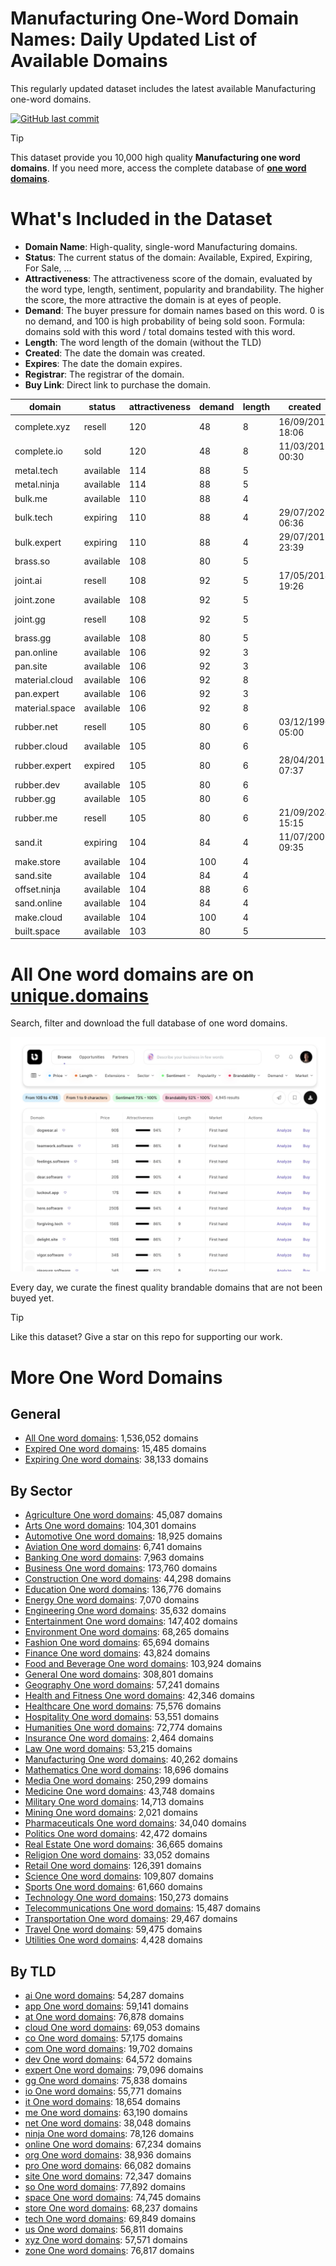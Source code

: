 
# **Manufacturing One-Word Domain Names**: Daily Updated List of Available Domains

This regularly updated dataset includes the latest available Manufacturing one-word domains.

[![GitHub last commit](https://img.shields.io/github/last-commit/UniqueDomains/manufacturing-oneword-domains.svg?style=flat)]() 

> [!TIP]
> This dataset provide you 10,000 high quality **Manufacturing one word domains**.
> If you need more, access the complete database of **[one word domains](https://unique.domains?utm_source=github&utm_medium=dataset&utm_campaign=Manufacturing&utm_content=description.top)**.

# What's Included in the Dataset

- **Domain Name**: High-quality, single-word Manufacturing domains.
- **Status**: The current status of the domain: Available, Expired, Expiring, For Sale, ...
- **Attractiveness**: The attractiveness score of the domain, evaluated by the word type, length, sentiment, popularity and brandability. The higher the score, the more attractive the domain is at eyes of people.
- **Demand**: The buyer pressure for domain names based on this word. 0 is no demand, and 100 is high probability of being sold soon. Formula: domains sold with this word / total domains tested with this word.
- **Length**: The word length of the domain (without the TLD)
- **Created**: The date the domain was created.
- **Expires**: The date the domain expires.
- **Registrar**: The registrar of the domain.
- **Buy Link**: Direct link to purchase the domain.

| domain         | status    | attractiveness | demand | length | created          | expires          | registrar                  | sectors                                 |
| -------------- | --------- | -------------- | ------ | ------ | ---------------- | ---------------- | -------------------------- | --------------------------------------- |
| complete.xyz   | resell    | 120            | 48     | 8      | 16/09/2017 18:06 | 16/09/2030 23:59 | Dynadot LLC                | Manufacturing,Retail,Technology         |
| complete.io    | sold      | 120            | 48     | 8      | 11/03/2015 00:30 | 11/03/2026 00:30 | Porkbun LLC                | Manufacturing,Retail,Technology         |
| metal.tech     | available | 114            | 88     | 5      |                  |                  |                            | Construction,Manufacturing              |
| metal.ninja    | available | 114            | 88     | 5      |                  |                  |                            | Construction,Manufacturing              |
| bulk.me        | available | 110            | 88     | 4      |                  |                  |                            | Construction,Manufacturing,Retail       |
| bulk.tech      | expiring  | 110            | 88     | 4      | 29/07/2022 06:36 | 29/07/2025 23:59 | INWX GmbH                  | Construction,Manufacturing,Retail       |
| bulk.expert    | expiring  | 110            | 88     | 4      | 29/07/2017 23:39 | 29/07/2025 23:39 | GoDaddy.com, LLC           | Construction,Manufacturing,Retail       |
| brass.so       | available | 108            | 80     | 5      |                  |                  |                            | Arts,Construction,General,Manufacturing |
| joint.ai       | resell    | 108            | 92     | 5      | 17/05/2018 19:26 | 17/05/2026 19:26 | Deep Vision Architects     | Construction,Healthcare,Manufacturing   |
| joint.zone     | available | 108            | 92     | 5      |                  |                  |                            | Construction,Healthcare,Manufacturing   |
| joint.gg       | resell    | 108            | 92     | 5      |                  |                  | 1API (http://www.1api.net) | Construction,Healthcare,Manufacturing   |
| brass.gg       | available | 108            | 80     | 5      |                  |                  |                            | Arts,Construction,General,Manufacturing |
| pan.online     | available | 106            | 92     | 3      |                  |                  |                            | Food and Beverage,Manufacturing,Retail  |
| pan.site       | available | 106            | 92     | 3      |                  |                  |                            | Food and Beverage,Manufacturing,Retail  |
| material.cloud | available | 106            | 92     | 8      |                  |                  |                            | Construction,Manufacturing,Retail       |
| pan.expert     | available | 106            | 92     | 3      |                  |                  |                            | Food and Beverage,Manufacturing,Retail  |
| material.space | available | 106            | 92     | 8      |                  |                  |                            | Construction,Manufacturing,Retail       |
| rubber.net     | resell    | 105            | 80     | 6      | 03/12/1996 05:00 | 02/12/2025 05:00 | Rebel Ltd                  | Automotive,Construction,Manufacturing   |
| rubber.cloud   | available | 105            | 80     | 6      |                  |                  |                            | Automotive,Construction,Manufacturing   |
| rubber.expert  | expired   | 105            | 80     | 6      | 28/04/2015 07:37 | 28/04/2025 07:37 | Tucows Domains Inc.        | Automotive,Construction,Manufacturing   |
| rubber.dev     | available | 105            | 80     | 6      |                  |                  |                            | Automotive,Construction,Manufacturing   |
| rubber.gg      | available | 105            | 80     | 6      |                  |                  |                            | Automotive,Construction,Manufacturing   |
| rubber.me      | resell    | 105            | 80     | 6      | 21/09/2024 15:15 | 21/09/2025 15:15 | Virtualia LLC              | Automotive,Construction,Manufacturing   |
| sand.it        | expiring  | 104            | 84     | 4      | 11/07/2007 09:35 | 11/07/2025 00:00 |                            | Construction,Environment,Manufacturing  |
| make.store     | available | 104            | 100    | 4      |                  |                  |                            | Arts,Manufacturing,Retail               |
| sand.site      | available | 104            | 84     | 4      |                  |                  |                            | Construction,Environment,Manufacturing  |
| offset.ninja   | available | 104            | 88     | 6      |                  |                  |                            | Business,Manufacturing,Technology       |
| sand.online    | available | 104            | 84     | 4      |                  |                  |                            | Construction,Environment,Manufacturing  |
| make.cloud     | available | 104            | 100    | 4      |                  |                  |                            | Arts,Manufacturing,Retail               |
| built.space    | available | 103            | 80     | 5      |                  |                  |                            | Construction,Manufacturing,Real Estate  |

# All One word domains are on [unique.domains](https://unique.domains?utm_source=github&utm_medium=dataset&utm_campaign=Manufacturing&utm_content=description.bottom)

Search, filter and download the full database of one word domains.

[![Access the only remaining good domain names, before your competitors.](https://github.com/UniqueDomains/manufacturing-oneword-domains/blob/main/unique.domains.jpg?raw=true)](https://unique.domains?utm_source=github&utm_medium=dataset&utm_campaign=Manufacturing&utm_content=description.image)

Every day, we curate the finest quality brandable domains that are not been buyed yet.

> [!TIP]
> Like this dataset? Give a star on this repo for supporting our work.

# More One Word Domains

## General

- [All One word domains](https://github.com/UniqueDomains/oneword-domains): 1,536,052 domains
- [Expired One word domains](https://github.com/UniqueDomains/expired-oneword-domains): 15,485 domains
- [Expiring One word domains](https://github.com/UniqueDomains/expiring-oneword-domains): 38,133 domains
## By Sector

- [Agriculture One word domains](https://github.com/UniqueDomains/agriculture-oneword-domains): 45,087 domains
- [Arts One word domains](https://github.com/UniqueDomains/arts-oneword-domains): 104,301 domains
- [Automotive One word domains](https://github.com/UniqueDomains/automotive-oneword-domains): 18,925 domains
- [Aviation One word domains](https://github.com/UniqueDomains/aviation-oneword-domains): 6,741 domains
- [Banking One word domains](https://github.com/UniqueDomains/banking-oneword-domains): 7,963 domains
- [Business One word domains](https://github.com/UniqueDomains/business-oneword-domains): 173,760 domains
- [Construction One word domains](https://github.com/UniqueDomains/construction-oneword-domains): 44,298 domains
- [Education One word domains](https://github.com/UniqueDomains/education-oneword-domains): 136,776 domains
- [Energy One word domains](https://github.com/UniqueDomains/energy-oneword-domains): 7,070 domains
- [Engineering One word domains](https://github.com/UniqueDomains/engineering-oneword-domains): 35,632 domains
- [Entertainment One word domains](https://github.com/UniqueDomains/entertainment-oneword-domains): 147,402 domains
- [Environment One word domains](https://github.com/UniqueDomains/environment-oneword-domains): 68,265 domains
- [Fashion One word domains](https://github.com/UniqueDomains/fashion-oneword-domains): 65,694 domains
- [Finance One word domains](https://github.com/UniqueDomains/finance-oneword-domains): 43,824 domains
- [Food and Beverage One word domains](https://github.com/UniqueDomains/food-and-beverage-oneword-domains): 103,924 domains
- [General One word domains](https://github.com/UniqueDomains/general-oneword-domains): 308,801 domains
- [Geography One word domains](https://github.com/UniqueDomains/geography-oneword-domains): 57,241 domains
- [Health and Fitness One word domains](https://github.com/UniqueDomains/health-and-fitness-oneword-domains): 42,346 domains
- [Healthcare One word domains](https://github.com/UniqueDomains/healthcare-oneword-domains): 75,576 domains
- [Hospitality One word domains](https://github.com/UniqueDomains/hospitality-oneword-domains): 53,551 domains
- [Humanities One word domains](https://github.com/UniqueDomains/humanities-oneword-domains): 72,774 domains
- [Insurance One word domains](https://github.com/UniqueDomains/insurance-oneword-domains): 2,464 domains
- [Law One word domains](https://github.com/UniqueDomains/law-oneword-domains): 53,215 domains
- [Manufacturing One word domains](https://github.com/UniqueDomains/manufacturing-oneword-domains): 40,262 domains
- [Mathematics One word domains](https://github.com/UniqueDomains/mathematics-oneword-domains): 18,696 domains
- [Media One word domains](https://github.com/UniqueDomains/media-oneword-domains): 250,299 domains
- [Medicine One word domains](https://github.com/UniqueDomains/medicine-oneword-domains): 43,748 domains
- [Military One word domains](https://github.com/UniqueDomains/military-oneword-domains): 14,713 domains
- [Mining One word domains](https://github.com/UniqueDomains/mining-oneword-domains): 2,021 domains
- [Pharmaceuticals One word domains](https://github.com/UniqueDomains/pharmaceuticals-oneword-domains): 34,040 domains
- [Politics One word domains](https://github.com/UniqueDomains/politics-oneword-domains): 42,472 domains
- [Real Estate One word domains](https://github.com/UniqueDomains/real-estate-oneword-domains): 36,665 domains
- [Religion One word domains](https://github.com/UniqueDomains/religion-oneword-domains): 33,052 domains
- [Retail One word domains](https://github.com/UniqueDomains/retail-oneword-domains): 126,391 domains
- [Science One word domains](https://github.com/UniqueDomains/science-oneword-domains): 109,807 domains
- [Sports One word domains](https://github.com/UniqueDomains/sports-oneword-domains): 61,660 domains
- [Technology One word domains](https://github.com/UniqueDomains/technology-oneword-domains): 150,273 domains
- [Telecommunications One word domains](https://github.com/UniqueDomains/telecommunications-oneword-domains): 15,487 domains
- [Transportation One word domains](https://github.com/UniqueDomains/transportation-oneword-domains): 29,467 domains
- [Travel One word domains](https://github.com/UniqueDomains/travel-oneword-domains): 59,475 domains
- [Utilities One word domains](https://github.com/UniqueDomains/utilities-oneword-domains): 4,428 domains
## By TLD

- [ai One word domains](https://github.com/UniqueDomains/ai-oneword-domains): 54,287 domains
- [app One word domains](https://github.com/UniqueDomains/app-oneword-domains): 59,141 domains
- [at One word domains](https://github.com/UniqueDomains/at-oneword-domains): 76,878 domains
- [cloud One word domains](https://github.com/UniqueDomains/cloud-oneword-domains): 69,053 domains
- [co One word domains](https://github.com/UniqueDomains/co-oneword-domains): 57,175 domains
- [com One word domains](https://github.com/UniqueDomains/com-oneword-domains): 19,702 domains
- [dev One word domains](https://github.com/UniqueDomains/dev-oneword-domains): 64,572 domains
- [expert One word domains](https://github.com/UniqueDomains/expert-oneword-domains): 79,096 domains
- [gg One word domains](https://github.com/UniqueDomains/gg-oneword-domains): 75,838 domains
- [io One word domains](https://github.com/UniqueDomains/io-oneword-domains): 55,771 domains
- [it One word domains](https://github.com/UniqueDomains/it-oneword-domains): 18,654 domains
- [me One word domains](https://github.com/UniqueDomains/me-oneword-domains): 63,190 domains
- [net One word domains](https://github.com/UniqueDomains/net-oneword-domains): 38,048 domains
- [ninja One word domains](https://github.com/UniqueDomains/ninja-oneword-domains): 78,126 domains
- [online One word domains](https://github.com/UniqueDomains/online-oneword-domains): 67,234 domains
- [org One word domains](https://github.com/UniqueDomains/org-oneword-domains): 38,936 domains
- [pro One word domains](https://github.com/UniqueDomains/pro-oneword-domains): 66,082 domains
- [site One word domains](https://github.com/UniqueDomains/site-oneword-domains): 72,347 domains
- [so One word domains](https://github.com/UniqueDomains/so-oneword-domains): 77,892 domains
- [space One word domains](https://github.com/UniqueDomains/space-oneword-domains): 74,745 domains
- [store One word domains](https://github.com/UniqueDomains/store-oneword-domains): 68,237 domains
- [tech One word domains](https://github.com/UniqueDomains/tech-oneword-domains): 69,849 domains
- [us One word domains](https://github.com/UniqueDomains/us-oneword-domains): 56,811 domains
- [xyz One word domains](https://github.com/UniqueDomains/xyz-oneword-domains): 57,571 domains
- [zone One word domains](https://github.com/UniqueDomains/zone-oneword-domains): 76,817 domains
        